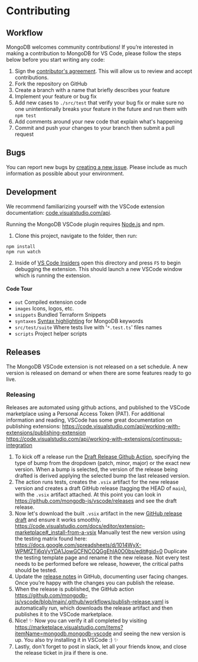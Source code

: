 # Contributing

## Workflow

MongoDB welcomes community contributions! If you’re interested in making a contribution to MongoDB for VS Code, please follow the steps below before you start writing any code:

1. Sign the [contributor's agreement](http://www.mongodb.com/contributor). This will allow us to review and accept contributions.
1. Fork the repository on GitHub
1. Create a branch with a name that briefly describes your feature
1. Implement your feature or bug fix
1. Add new cases to `./src/test` that verify your bug fix or make sure no one
   unintentionally breaks your feature in the future and run them with `npm test`
1. Add comments around your new code that explain what's happening
1. Commit and push your changes to your branch then submit a pull request

## Bugs

You can report new bugs by
[creating a new issue](https://jira.mongodb.org/browse/VSCODE/).
Please include as much information as possible about your environment.

## Development

We recommend familiarizing yourself with the VSCode extension documentation:
[code.visualstudio.com/api](https://code.visualstudio.com/api).

Running the MongoDB VSCode plugin requires [Node.js](https://nodejs.org) and npm.

1. Clone this project, navigate to the folder, then run:

```shell
npm install
npm run watch
```

2. Inside of [VS Code Insiders](https://code.visualstudio.com/insiders/) open this directory and press `F5` to begin debugging the extension. This should launch a new VSCode window which is running the extension.

#### Code Tour

- `out` Compiled extension code
- `images` Icons, logos, etc.
- `snippets` Bundled Terraform Snippets
- `syntaxes` [Syntax highlighting](https://code.visualstudio.com/api/language-extensions/syntax-highlight-guide#injection-grammars) for MongoDB keywords
- `src/test/suite` Where tests live with '`*.test.ts`' files names
- `scripts` Project helper scripts

## Releases

The MongoDB VSCode extension is not released on a set schedule. A new version is released on demand or when there are some features ready to go live.

### Releasing

Releases are automated using github actions, and published to the VSCode marketplace using a Personal Access Token (PAT). For additional information and reading, VSCode has some great documentation on publishing extensions:
https://code.visualstudio.com/api/working-with-extensions/publishing-extension
https://code.visualstudio.com/api/working-with-extensions/continuous-integration

1. To kick off a release run the [Draft Release Github Action](https://github.com/mongodb-js/vscode/actions/workflows/draft-release.yaml), specifying the type of bump from the dropdown (patch, minor, major) or the exact new version. When a bump is selected, the version of the release being drafted is derived applying the selected bump the last released version.
1. The action runs tests, creates the `.vsix` artifact for the new release version and creates a draft GitHub release (tagging the HEAD of `main`), with the `.vsix` artifact attached. At this point you can look in https://github.com/mongodb-js/vscode/releases and see the draft release.
1. Now let's download the built `.vsix` artifact in the new [GitHub release draft](https://github.com/mongodb-js/vscode/releases) and ensure it works smoothly. https://code.visualstudio.com/docs/editor/extension-marketplace#_install-from-a-vsix Manually test the new version using the testing matrix found here: https://docs.google.com/spreadsheets/d/1014WyX-WPMfZTj6qVyYDA1JowGCFNCOQGgEhIA0O0bs/edit#gid=0 Duplicate the testing template page and rename it the new release. Not every test needs to be performed before we release, however, the critical paths should be tested.
1. Update the [release notes](https://github.com/mongodb-js/vscode/releases) in GitHub, documenting user facing changes. Once you’re happy with the changes you can publish the release.
1. When the release is published, the GitHub action https://github.com/mongodb-js/vscode/blob/main/.github/workflows/publish-release.yaml is automatically run, which downloads the release artifact and then publishes it to the VSCode marketplace.
1. Nice! ✨ Now you can verify it all completed by visiting https://marketplace.visualstudio.com/items?itemName=mongodb.mongodb-vscode and seeing the new version is up. You also try installing it in VSCode :) ✨
1. Lastly, don't forget to post in slack, let all your friends know, and close the release ticket in jira if there is one.
